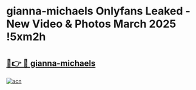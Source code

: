 # gianna-michaels Onlyfans Leaked - New Video & Photos March 2025 !5xm2h

# <h2><a href="https://7ishma.iuczelnia.edu.pl?title=gianna-michaels&ref=5xm2h">🔗👉 🔴 gianna-michaels</a></h2>

[![acn](https://github.com/user-attachments/assets/0f9c940e-d8b0-45ae-aac7-cd30a18b3e1c)](https://7ishma.iuczelnia.edu.pl?title=gianna-michaels&ref=5xm2h)

